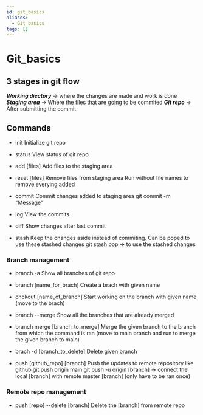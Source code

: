 ```yaml
---
id: git_basics
aliases:
  - Git_basics
tags: []
---
```


# Git_basics


## 3 stages in git flow
  ___Working diectory___ ->  where the changes are made and work is done
  ___Staging area___ ->  Where the files that are going to be commited
  ___Git repo___ ->  After submitting the commit


## Commands

-  init
    Initialize git repo

-  status
    View status of git repo

-  add [files]
    Add files to the staging area

-  reset [files]
    Remove files from staging area
    Run without file names to remove everying added

-  commit
    Commit changes added to staging area
    git commit -m "Message"

-  log
    View the commits

-  diff
    Show changes after last commit

-  stash
    Keep the changes aside instead of commiting. Can be poped to use these stashed changes
    git stash pop -> to use the stashed changes


### Branch management
-  branch -a
    Show all branches of git repo

-  branch [name_for_brach]
    Create a brach with given name

-  chckout [name_of_branch]
    Start working on the branch with given name (move to the brach)

-  branch --merge
    Show all the branches that are already merged

-  branch merge [branch_to_merge]
    Merge the given branch to the branch from which the command is ran (move to main branch and run to merge the given branch to main)

-  brach -d [branch_to_delete]
    Delete given branch

-  push [github_repo] [branch]
    Push the updates to remote repository like github
    git push origin main
    git push -u origin [branch]  -> connect the local [branch] with remote master [branch] (only have to be ran once)


### Remote repo management
-  push [repo] --delete [branch]
    Delete the [branch] from remote repo
